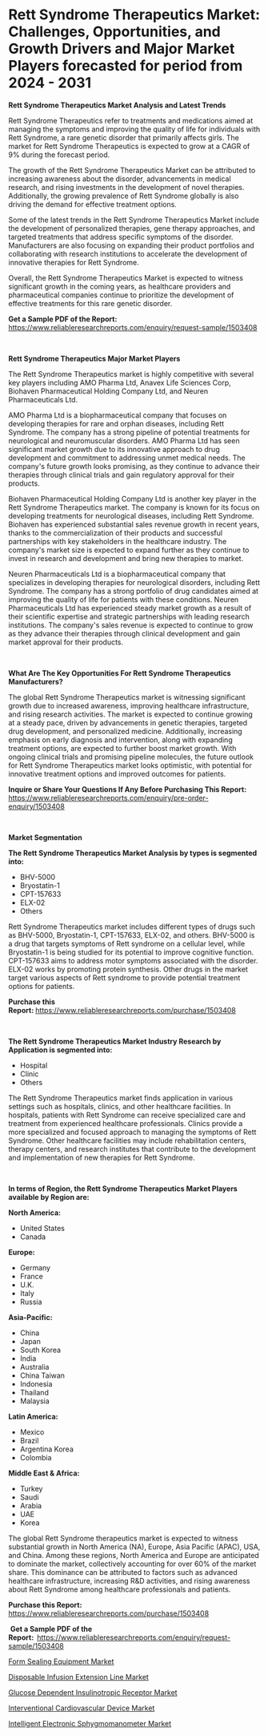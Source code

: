 <p><h1>Rett Syndrome Therapeutics Market: Challenges, Opportunities, and Growth Drivers and Major Market Players forecasted for period from 2024 - 2031</h1></p><p><strong>Rett Syndrome Therapeutics Market Analysis and Latest Trends</strong></p>
<p><p>Rett Syndrome Therapeutics refer to treatments and medications aimed at managing the symptoms and improving the quality of life for individuals with Rett Syndrome, a rare genetic disorder that primarily affects girls. The market for Rett Syndrome Therapeutics is expected to grow at a CAGR of 9% during the forecast period. </p><p>The growth of the Rett Syndrome Therapeutics Market can be attributed to increasing awareness about the disorder, advancements in medical research, and rising investments in the development of novel therapies. Additionally, the growing prevalence of Rett Syndrome globally is also driving the demand for effective treatment options.</p><p>Some of the latest trends in the Rett Syndrome Therapeutics Market include the development of personalized therapies, gene therapy approaches, and targeted treatments that address specific symptoms of the disorder. Manufacturers are also focusing on expanding their product portfolios and collaborating with research institutions to accelerate the development of innovative therapies for Rett Syndrome.</p><p>Overall, the Rett Syndrome Therapeutics Market is expected to witness significant growth in the coming years, as healthcare providers and pharmaceutical companies continue to prioritize the development of effective treatments for this rare genetic disorder.</p></p>
<p><strong>Get a Sample PDF of the Report:&nbsp;</strong> <a href="https://www.reliableresearchreports.com/enquiry/request-sample/1503408">https://www.reliableresearchreports.com/enquiry/request-sample/1503408</a></p>
<p>&nbsp;</p>
<p><strong>Rett Syndrome Therapeutics Major Market Players</strong></p>
<p><p>The Rett Syndrome Therapeutics market is highly competitive with several key players including AMO Pharma Ltd, Anavex Life Sciences Corp, Biohaven Pharmaceutical Holding Company Ltd, and Neuren Pharmaceuticals Ltd.</p><p>AMO Pharma Ltd is a biopharmaceutical company that focuses on developing therapies for rare and orphan diseases, including Rett Syndrome. The company has a strong pipeline of potential treatments for neurological and neuromuscular disorders. AMO Pharma Ltd has seen significant market growth due to its innovative approach to drug development and commitment to addressing unmet medical needs. The company's future growth looks promising, as they continue to advance their therapies through clinical trials and gain regulatory approval for their products.</p><p>Biohaven Pharmaceutical Holding Company Ltd is another key player in the Rett Syndrome Therapeutics market. The company is known for its focus on developing treatments for neurological diseases, including Rett Syndrome. Biohaven has experienced substantial sales revenue growth in recent years, thanks to the commercialization of their products and successful partnerships with key stakeholders in the healthcare industry. The company's market size is expected to expand further as they continue to invest in research and development and bring new therapies to market.</p><p>Neuren Pharmaceuticals Ltd is a biopharmaceutical company that specializes in developing therapies for neurological disorders, including Rett Syndrome. The company has a strong portfolio of drug candidates aimed at improving the quality of life for patients with these conditions. Neuren Pharmaceuticals Ltd has experienced steady market growth as a result of their scientific expertise and strategic partnerships with leading research institutions. The company's sales revenue is expected to continue to grow as they advance their therapies through clinical development and gain market approval for their products.</p></p>
<p>&nbsp;</p>
<p><strong>What Are The Key Opportunities For Rett Syndrome Therapeutics Manufacturers?</strong></p>
<p><p>The global Rett Syndrome Therapeutics market is witnessing significant growth due to increased awareness, improving healthcare infrastructure, and rising research activities. The market is expected to continue growing at a steady pace, driven by advancements in genetic therapies, targeted drug development, and personalized medicine. Additionally, increasing emphasis on early diagnosis and intervention, along with expanding treatment options, are expected to further boost market growth. With ongoing clinical trials and promising pipeline molecules, the future outlook for Rett Syndrome Therapeutics market looks optimistic, with potential for innovative treatment options and improved outcomes for patients.</p></p>
<p><strong>Inquire or Share Your Questions If Any Before Purchasing This Report:</strong> <a href="https://www.reliableresearchreports.com/enquiry/pre-order-enquiry/1503408">https://www.reliableresearchreports.com/enquiry/pre-order-enquiry/1503408</a></p>
<p>&nbsp;</p>
<p><strong>Market Segmentation</strong></p>
<p><strong>The Rett Syndrome Therapeutics Market Analysis by types is segmented into:</strong></p>
<p><ul><li>BHV-5000</li><li>Bryostatin-1</li><li>CPT-157633</li><li>ELX-02</li><li>Others</li></ul></p>
<p><p>Rett Syndrome Therapeutics market includes different types of drugs such as BHV-5000, Bryostatin-1, CPT-157633, ELX-02, and others. BHV-5000 is a drug that targets symptoms of Rett syndrome on a cellular level, while Bryostatin-1 is being studied for its potential to improve cognitive function. CPT-157633 aims to address motor symptoms associated with the disorder. ELX-02 works by promoting protein synthesis. Other drugs in the market target various aspects of Rett syndrome to provide potential treatment options for patients.</p></p>
<p><strong>Purchase this Report:&nbsp;</strong><a href="https://www.reliableresearchreports.com/purchase/1503408">https://www.reliableresearchreports.com/purchase/1503408</a></p>
<p>&nbsp;</p>
<p><strong>The Rett Syndrome Therapeutics Market Industry Research by Application is segmented into:</strong></p>
<p><ul><li>Hospital</li><li>Clinic</li><li>Others</li></ul></p>
<p><p>The Rett Syndrome Therapeutics market finds application in various settings such as hospitals, clinics, and other healthcare facilities. In hospitals, patients with Rett Syndrome can receive specialized care and treatment from experienced healthcare professionals. Clinics provide a more specialized and focused approach to managing the symptoms of Rett Syndrome. Other healthcare facilities may include rehabilitation centers, therapy centers, and research institutes that contribute to the development and implementation of new therapies for Rett Syndrome.</p></p>
<p>&nbsp;</p>
<p><strong>In terms of Region, the Rett Syndrome Therapeutics Market Players available by Region are:</strong></p>
<p>
    <p> <strong> North America: </strong>
        <ul>
            <li>United States</li>
            <li>Canada</li>
        </ul>
        </p> 
    <p> <strong> Europe: </strong>
        <ul>
            <li>Germany</li>
            <li>France</li>
            <li>U.K.</li>
            <li>Italy</li>
            <li>Russia</li>
        </ul>
        </p> 
    <p> <strong> Asia-Pacific: </strong>
        <ul>
            <li>China</li>
            <li>Japan</li>
            <li>South Korea</li>
            <li>India</li>
            <li>Australia</li>
            <li>China Taiwan</li>
            <li>Indonesia</li>
            <li>Thailand</li>
            <li>Malaysia</li>
        </ul>
        </p> 
    <p> <strong> Latin America: </strong>
        <ul>
            <li>Mexico</li>
            <li>Brazil</li>
            <li>Argentina Korea</li>
            <li>Colombia</li>
        </ul>
        </p> 
    <p> <strong> Middle East & Africa: </strong>
        <ul>
            <li>Turkey</li>
            <li>Saudi</li>
            <li>Arabia</li>
            <li>UAE</li>
            <li>Korea</li>
        </ul>
    </p>
    </p>
<p><p>The global Rett Syndrome therapeutics market is expected to witness substantial growth in North America (NA), Europe, Asia Pacific (APAC), USA, and China. Among these regions, North America and Europe are anticipated to dominate the market, collectively accounting for over 60% of the market share. This dominance can be attributed to factors such as advanced healthcare infrastructure, increasing R&D activities, and rising awareness about Rett Syndrome among healthcare professionals and patients.</p></p>
<p><strong>Purchase this Report: </strong><a href="https://www.reliableresearchreports.com/purchase/1503408">https://www.reliableresearchreports.com/purchase/1503408</a></p>
<p>&nbsp;<strong>Get a Sample PDF of the Report:&nbsp;&nbsp;</strong><a href="https://www.reliableresearchreports.com/enquiry/request-sample/1503408">https://www.reliableresearchreports.com/enquiry/request-sample/1503408</a></p>
<p><strong></strong></p>
<p><p><a href="https://github.com/wwwkeltoum/Market-Research-Report-List-1/blob/main/form-sealing-equipment-market.md">Form Sealing Equipment Market</a></p><p><a href="https://medium.com/@christianchavez757/disposable-infusion-extension-line-market-share-evolution-and-market-growth-trends-2024-2031-32fe3f8c3ab5">Disposable Infusion Extension Line Market</a></p><p><a href="https://github.com/gamblestampleyjenny50m5sl6/Market-Research-Report-List-1/blob/main/glucose-dependent-insulinotropic-receptor-market.md">Glucose Dependent Insulinotropic Receptor Market</a></p><p><a href="https://medium.com/@suepiper766/interventional-cardiovascular-device-market-size-reveals-the-best-marketing-channels-in-global-dcb952ea6586">Interventional Cardiovascular Device Market</a></p><p><a href="https://medium.com/@suepiper766/analyzing-intelligent-electronic-sphygmomanometer-market-global-industry-perspective-and-forecast-44b07a807aa0">Intelligent Electronic Sphygmomanometer Market</a></p></p>